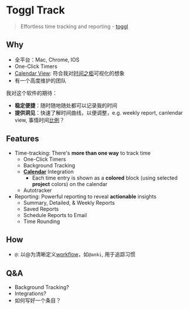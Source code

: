 # Toggl Track 

> Effortless time tracking and reporting - [toggl](https://toggl.com/track/features/)

## Why

* 全平台：Mac, Chrome, IOS
* One-Click Timers
* [Calendar View](https://toggl.com/blog/calendar-view-feature): 符合我对[时间之柜](https://willwang.cc/2020/02/time-cabinet)可视化的想象
* 有一个高度维护的团队

我对这个软件的期待：

* **稳定便捷**：随时随地随处都可以记录我的时间
* **提供洞见**：快速了解时间曲线，以便调整，e.g. weekly report, canlendar view, 事情时间[比例](https://i.imgur.com/NvHZEV7.png)？


## Features

* Time-tracking: There's **more than one way** to track time
	* One-Click Timers
	* Background Tracking
	* **[Calendar](https://support.toggl.com/en/articles/3924052-tracking-time-in-toggl-track-calendar)** Integration
		* Each time entry is shown as a **colored** block (using selected **project** colors) on the calendar 
	* Autotracker
* Reporting: Powerful reporting to reveal **actionable** insights
	* Summary, Detailed, & Weekly Reports
	* Saved Reports
	* Schedule Reports to Email
	* Time Rounding

## How

- `@`: 以@为清晰定义[workflow](https://github.com/willwang-x/a-growing-cs/tree/master/workflow)，如`@anki`, 用于追踪习惯

## Q&A

* Background Tracking?
* Integrations?
* 如何写好一个条目？
